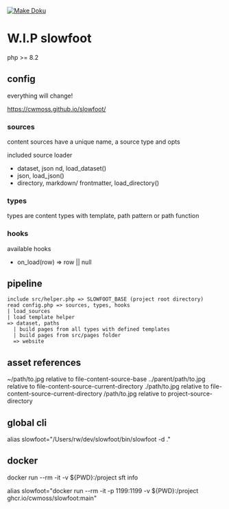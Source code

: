 [![Make Doku](https://github.com/cwmoss/slowfoot/actions/workflows/doku.yml/badge.svg)](https://github.com/cwmoss/slowfoot/actions/workflows/doku.yml)

# W.I.P slowfoot

php >= 8.2

## config

everything will change!

https://cwmoss.github.io/slowfoot/

### sources

content sources have a unique name, a source type and opts

included source loader

- dataset, json nd, load_dataset()
- json, load_json()
- directory, markdown/ frontmatter, load_directory()

### types

types are content types with template, path pattern or path function

### hooks

available hooks

- on_load(row) => row || null

## pipeline

    include src/helper.php => SLOWFOOT_BASE (project root directory)
    read config.php => sources, types, hooks
    | load_sources
    | load template helper
    => dataset, paths
      | build pages from all types with defined templates
      | build pages from src/pages folder
      => website

## asset references

~/path/to.jpg relative to file-content-source-base
../parent/path/to.jpg relative to file-content-source-current-directory
./path/to.jpg relative to file-content-source-current-directory
/path/to.jpg relative to project-source-directory

## global cli

alias slowfoot="/Users/rw/dev/slowfoot/bin/slowfoot -d ."

## docker

docker run --rm -it -v ${PWD}:/project sft info

alias slowfoot="docker run --rm -it -p 1199:1199 -v ${PWD}:/project ghcr.io/cwmoss/slowfoot:main"
